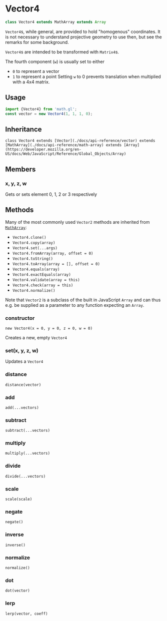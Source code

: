 # Vector4

```js
class Vector4 extends MathArray extends Array
```

`Vector4`s, while general, are provided to hold "homogenous" coordinates. It is not necessary to understand projective geometry to use then, but see the remarks for some background.

`Vector4`s are intended to be transformed with `Matrix4`s.

The fourth component (`w`) is usually set to either
- `0` to represent a vector
- `1` to represent a point
Setting `w` to 0 prevents translation when multiplied with a 4x4 matrix.

## Usage

```js
import {Vector4} from 'math.gl';
const vector = new Vector4(1, 1, 1, 0);
```

## Inheritance

`class Vector4 extends [Vector](./docs/api-reference/vector) extends [MathArray](./docs/api-reference/math-array) extends [Array](https://developer.mozilla.org/en-US/docs/Web/JavaScript/Reference/Global_Objects/Array)`

## Members

### x, y, z, w

Gets or sets element 0, 1, 2 or 3 respectively


## Methods

Many of the most commonly used `Vector2` methods are inherited from [`MathArray`](./docs/api-reference/math-array.md):

* `Vector4.clone()`
* `Vector4.copy(array)`
* `Vector4.set(...args)`
* `Vector4.fromArray(array, offset = 0)`
* `Vector4.toString()`
* `Vector4.toArray(array = [], offset = 0)`
* `Vector4.equals(array)`
* `Vector4.exactEquals(array)`
* `Vector4.validate(array = this)`
* `Vector4.check(array = this)`
* `Vector4.normalize()`

Note that `Vector2` is a subclass of the built in JavaScript `Array` and can thus e.g. be supplied as a parameter to any function expecting an `Array`.


### constructor

`new Vector4(x = 0, y = 0, z = 0, w = 0)`

Creates a new, empty `Vector4`

### set(x, y, z, w)

Updates a `Vector4`


### distance

`distance(vector)`


### add

`add(...vectors)`


### subtract

`subtract(...vectors)`


### multiply

`multiply(...vectors)`


### divide

`divide(...vectors)`


### scale

`scale(scale)`


### negate
`negate()`


### inverse
`inverse()`


### normalize
`normalize()`


### dot

`dot(vector)`


### lerp

`lerp(vector, coeff)`

